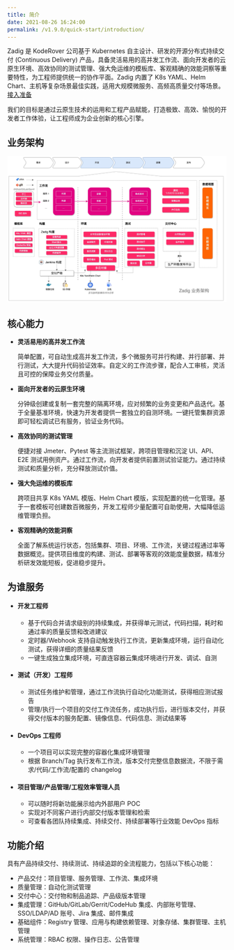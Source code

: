 ```yaml
---
title: 简介
date: 2021-08-26 16:24:00
permalink: /v1.9.0/quick-start/introduction/
---
```


Zadig 是 KodeRover 公司基于 Kubernetes 自主设计、研发的开源分布式持续交付 (Continuous Delivery) 产品，具备灵活易用的高并发工作流、面向开发者的云原生环境、高效协同的测试管理、强大免运维的模板库、客观精确的效能洞察等重要特性，为工程师提供统一的协作平面。Zadig 内置了 K8s YAML、Helm Chart、主机等复杂场景最佳实践，适用大规模微服务、高频高质量交付等场景。[接入准备](/v1.9.0/quick-start/prepare/)

我们的目标是通过云原生技术的运用和工程产品赋能，打造极致、高效、愉悦的开发者工作体验，让工程师成为企业创新的核心引擎。

## 业务架构

![业务架构图](./_images/Zadig-Business-Architecture-zh.jpg)

## 核心能力

- **灵活易用的高并发工作流**

  简单配置，可自动生成高并发工作流，多个微服务可并行构建、并行部署、并行测试，大大提升代码验证效率。自定义的工作流步骤，配合人工审核，灵活且可控的保障业务交付质量。

- **面向开发者的云原生环境**

  分钟级创建或复制一套完整的隔离环境，应对频繁的业务变更和产品迭代。基于全量基准环境，快速为开发者提供一套独立的自测环境。一键托管集群资源即可轻松调试已有服务，验证业务代码。

- **高效协同的测试管理**

  便捷对接 Jmeter、Pytest 等主流测试框架，跨项目管理和沉淀 UI、API、E2E 测试用例资产。通过工作流，向开发者提供前置测试验证能力。通过持续测试和质量分析，充分释放测试价值。

- **强大免运维的模板库**

  跨项目共享 K8s YAML 模版、Helm Chart 模版，实现配置的统一化管理。基于一套模板可创建数百微服务，开发工程师少量配置可自助使用，大幅降低运维管理负担。

- **客观精确的效能洞察**

  全面了解系统运行状态，包括集群、项目、环境、工作流，关键过程通过率等数据概览。提供项目维度的构建、测试、部署等客观的效能度量数据，精准分析研发效能短板，促进稳步提升。

## 为谁服务

* #### 开发工程师
    - 基于代码合并请求级别的持续集成，并获得单元测试，代码扫描，耗时和通过率的质量反馈和改进建议
    - 定时器/Webhook 支持自动触发执行工作流，更新集成环境，运行自动化测试，获得详细的质量结果反馈
    - 一键生成独立集成环境，可直连容器云集成环境进行开发、调试、自测

* #### 测试（开发）工程师
    - 测试任务维护和管理，通过工作流执行自动化功能测试，获得相应测试报告
    - 管理/执行一个项目的交付工作流任务，成功执行后，进行版本交付，并获得交付版本的服务配置、镜像信息、代码信息、测试结果等

* #### DevOps 工程师
    - 一个项目可以实现完整的容器化集成环境管理
    - 根据 Branch/Tag 执行发布工作流，版本交付完整信息数据流，不限于需求/代码/工作流/配置的 changelog

* #### 项目管理/产品管理/工程效率管理人员
    - 可以随时将新功能展示给内外部用户 POC
    - 实现对不同客户进行内部交付版本管理和检索
    - 可查看各团队持续集成、持续交付、持续部署等行业效能 DevOps 指标

## 功能介绍

具有产品持续交付、持续测试、持续追踪的全流程能力，包括以下核心功能：

- 产品交付：项目管理、服务管理、工作流、集成环境
- 质量管理：自动化测试管理
- 交付中心：交付物和制品追踪、产品级版本管理
- 集成管理：GitHub/GitLab/Gerrit/CodeHub 集成、内部账号管理、SSO/LDAP/AD 账号、Jira 集成、邮件集成
- 基础组件：Registry 管理、应用与构建依赖管理、对象存储、集群管理、主机管理
- 系统管理：RBAC 权限、操作日志、公告管理
<!-- - 质效中心：质效看板-持续集成、持续交付、持续部署 -->
<!-- - 质效中心：DevOps 洞察 - 构建、测试、持续交付洞察 -->